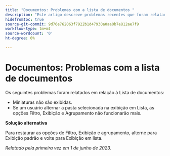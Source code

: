 ```yaml
---
title: "Documentos: Problemas com a lista de documentos "
description: "Este artigo descreve problemas recentes que foram relatados em relação à Lista de documentos."
hidefromtoc: true
source-git-commit: 9d76e762063f7922b1d47930a0aa0b7e812ae7f9
workflow-type: tm+mt
source-wordcount: '0'
ht-degree: 0%

---
```



# Documentos: Problemas com a lista de documentos

<!--This article is on the WF and WFP TOCs-->

Os seguintes problemas foram relatados em relação à Lista de documentos:

* Miniaturas não são exibidas.
* Se um usuário alternar a pasta selecionada na exibição em Lista, as opções Filtro, Exibição e Agrupamento não funcionarão mais.

**Solução alternativa**

Para restaurar as opções de Filtro, Exibição e agrupamento, alterne para Exibição padrão e volte para Exibição em lista.

_Relatado pela primeira vez em 1 de junho de 2023._

